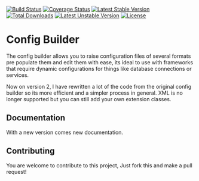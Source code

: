 [![Build Status](https://travis-ci.org/Danzabar/config-builder.svg?branch=master)](https://travis-ci.org/Danzabar/config-builder) [![Coverage Status](https://img.shields.io/coveralls/Danzabar/config-builder.svg)](https://coveralls.io/r/Danzabar/config-builder?branch=master) [![Latest Stable Version](https://poser.pugx.org/danzabar/config/v/stable.svg)](https://packagist.org/packages/danzabar/config) [![Total Downloads](https://poser.pugx.org/danzabar/config/downloads.svg)](https://packagist.org/packages/danzabar/config) [![Latest Unstable Version](https://poser.pugx.org/danzabar/config/v/unstable.svg)](https://packagist.org/packages/danzabar/config) [![License](https://poser.pugx.org/danzabar/config/license.svg)](https://packagist.org/packages/danzabar/config)

# Config Builder

The config builder allows you to raise configuration files of several formats pre populate them and edit them with ease, its ideal to use with frameworks that require dynamic configurations for things like database connections or services.

Now on version 2, I have rewritten a lot of the code from the original config builder so its more efficient and a simpler process in general. XML is no longer supported but you can still add your own extension classes.

## Documentation

With a new version comes new documentation.

## Contributing

You are welcome to contribute to this project, Just fork this and make a pull request!
